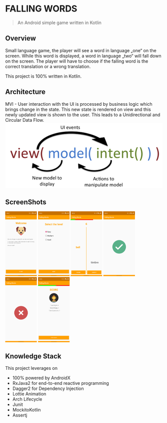 # FALLING WORDS

> An Android simple game written in Kotlin


## Overview

Small language game, the player will see a word in language „one“ on the screen. While this word is displayed, a word in language „two“ will fall down on the screen. The player will have to choose if the falling word is the correct translation or a wrong translation.

This project is 100% written in Kotlin.


## Architecture

MVI - User interaction with the UI is processed by business logic which brings change in the state. This new state is rendered on view and this newly updated view is shown to the user. This leads to a Unidirectional and Circular Data Flow.
<img src=".github/mvi.png"/>


## ScreenShots
<p float="left">
<img src=".github/start.png" width="20%" height="20%"/>
<img src=".github/level.png" width="20%" height="20%"/>
<img src=".github/question.png" width="20%" height="20%"/>
<img src=".github/correct.png" width="20%" height="20%"/>
<img src=".github/wrong.png" width="20%" height="20%"/>
<img src=".github/success.png" width="20%" height="20%"/>
</p>

## Knowledge Stack

This project leverages on

- 100% powered by AndroidX 
- RxJava2 for end-to-end reactive programming
- Dagger2 for Dependency Injection
- Lottie Animation
- Arch Lifecycle
- Junit
- MockitoKotlin
- Assertj




